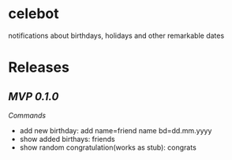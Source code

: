 # celebot
notifications about birthdays, holidays and other remarkable dates

 # Releases

*MVP 0.1.0*
-

*Commands*
  - add new birthday: add name=friend name bd=dd.mm.yyyy
  - show added birthays: friends
  - show random congratulation(works as stub): congrats
#

